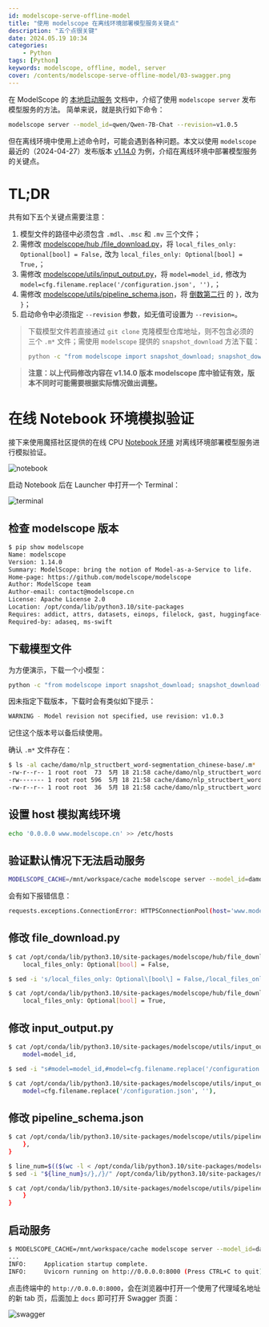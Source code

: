 ```yaml
---
id: modelscope-serve-offline-model
title: "使用 modelscope 在离线环境部署模型服务关键点"
description: "五个点很关键"
date: 2024.05.19 10:34
categories:
    - Python
tags: [Python]
keywords: modelscope, offline, model, server
cover: /contents/modelscope-serve-offline-model/03-swagger.png
---
```


在 ModelScope 的 [本地启动服务](https://modelscope.cn/docs/本地启动服务) 文档中，介绍了使用 `modelscope server` 发布模型服务的方法。
简单来说，就是执行如下命令：

```bash
modelscope server --model_id=qwen/Qwen-7B-Chat --revision=v1.0.5
```

但在离线环境中使用上述命令时，可能会遇到各种问题。本文以使用 `modelscope` 最近的（2024-04-27）发布版本 [v1.14.0](https://github.com/modelscope/modelscope/releases/tag/v1.14.0) 为例，介绍在离线环境中部署模型服务的关键点。

TL;DR
======

共有如下五个关键点需要注意：

1. 模型文件的路径中必须包含 `.mdl`、`.msc` 和 `.mv` 三个文件；
1. 需修改 [modelscope/hub
/file_download.py](https://github.com/modelscope/modelscope/blob/v1.14.0/modelscope/hub/file_download.py#L39)，将 `local_files_only: Optional[bool] = False,` 改为 `local_files_only: Optional[bool] = True,`；
1. 需修改 [modelscope/utils/input_output.py](https://github.com/modelscope/modelscope/blob/v1.14.0/modelscope/utils/input_output.py#L81)，将 `model=model_id,` 修改为 `model=cfg.filename.replace('/configuration.json', ''),`；
1. 需修改 [modelscope/utils/pipeline_schema.json](https://github.com/modelscope/modelscope/blob/v1.14.0/modelscope/utils/pipeline_schema.json#L3835)，将 [倒数第二行](https://github.com/modelscope/modelscope/pull/859) 的 `},` 改为 `}`；
1. 启动命令中必须指定 `--revision` 参数，如无值可设置为 `--revision=`。

> 下载模型文件若直接通过 `git clone` 克隆模型仓库地址，则不包含必须的三个 `.m*` 文件；需使用 `modelscope` 提供的 `snapshot_download` 方法下载：
> ```bash
> python -c "from modelscope import snapshot_download; snapshot_download('qwen/Qwen1.5-7B-Chat', cache_dir='qwen1.5-7b-chat')"
> ```

> **注意：以上代码修改内容在 v1.14.0 版本 modelscope 库中验证有效，版本不同时可能需要根据实际情况做出调整。**

在线 Notebook 环境模拟验证
========================

接下来使用魔搭社区提供的在线 CPU [Notebook 环境](https://modelscope.cn/my/mynotebook/preset) 对离线环境部署模型服务进行模拟验证。

![notebook](/contents/modelscope-serve-offline-model/01-notebook.png)

启动 Notebook 后在 Launcher 中打开一个 Terminal：

![terminal](/contents/modelscope-serve-offline-model/02-terminal.png)

检查 modelscope 版本
--------------------

```bash
$ pip show modelscope
Name: modelscope
Version: 1.14.0
Summary: ModelScope: bring the notion of Model-as-a-Service to life.
Home-page: https://github.com/modelscope/modelscope
Author: ModelScope team
Author-email: contact@modelscope.cn
License: Apache License 2.0
Location: /opt/conda/lib/python3.10/site-packages
Requires: addict, attrs, datasets, einops, filelock, gast, huggingface-hub, numpy, oss2, pandas, Pillow, pyarrow, python-dateutil, pyyaml, requests, scipy, setuptools, simplejson, sortedcontainers, tqdm, urllib3, yapf
Required-by: adaseq, ms-swift
```

下载模型文件
----------

为方便演示，下载一个小模型：

```bash
python -c "from modelscope import snapshot_download; snapshot_download('damo/nlp_structbert_word-segmentation_chinese-base', cache_dir='cache')"
```

因未指定下载版本，下载时会有类似如下提示：

```bash
WARNING - Model revision not specified, use revision: v1.0.3
```

记住这个版本号以备后续使用。

确认 `.m*` 文件存在：

```bash
$ ls -al cache/damo/nlp_structbert_word-segmentation_chinese-base/.m*
-rw-r--r-- 1 root root  73  5月 18 21:58 cache/damo/nlp_structbert_word-segmentation_chinese-base/.mdl
-rw------- 1 root root 596  5月 18 21:58 cache/damo/nlp_structbert_word-segmentation_chinese-base/.msc
-rw-r--r-- 1 root root  36  5月 18 21:58 cache/damo/nlp_structbert_word-segmentation_chinese-base/.mv
```

设置 host 模拟离线环境
----------------------

```bash
echo '0.0.0.0 www.modelscope.cn' >> /etc/hosts
```

验证默认情况下无法启动服务
------------------------

```bash
MODELSCOPE_CACHE=/mnt/workspace/cache modelscope server --model_id=damo/nlp_structbert_word-segmentation_chinese-base --revision=v1.0.3
```

会有如下报错信息：

```bash
requests.exceptions.ConnectionError: HTTPSConnectionPool(host='www.modelscope.cn', port=443): Max retries exceeded with url: /api/v1/models/damo/nlp_structbert_word-segmentation_chinese-base/revisions (Caused by NewConnectionError('<urllib3.connection.HTTPSConnection object at 0x7fefa2dfc2e0>: Failed to establish a new connection: [Errno 111] Connection refused'))
```

修改 file_download.py
--------------------

```bash
$ cat /opt/conda/lib/python3.10/site-packages/modelscope/hub/file_download.py|grep "local_files_only: Optional\[bool\]"
    local_files_only: Optional[bool] = False,
```

```bash
$ sed -i 's/local_files_only: Optional\[bool\] = False,/local_files_only: Optional\[bool\] = True,/' /opt/conda/lib/python3.10/site-packages/modelscope/hub/file_download.py
```

```bash
$ cat /opt/conda/lib/python3.10/site-packages/modelscope/hub/file_download.py|grep "local_files_only: Optional\[bool\]"
    local_files_only: Optional[bool] = True,
```

修改 input_output.py
--------------------

```bash
$ cat /opt/conda/lib/python3.10/site-packages/modelscope/utils/input_output.py|grep "model=model_id,"
    model=model_id,
```

```bash
$ sed -i "s#model=model_id,#model=cfg.filename.replace('/configuration.json', ''),#" /opt/conda/lib/python3.10/site-packages/modelscope/utils/input_output.py
```

```bash
$ cat /opt/conda/lib/python3.10/site-packages/modelscope/utils/input_output.py|grep "model="
    model=cfg.filename.replace('/configuration.json', ''),
```

修改 pipeline_schema.json
------------------------

```bash
$ cat /opt/conda/lib/python3.10/site-packages/modelscope/utils/pipeline_schema.json|tail -n 2
    },
}
```

```bash
$ line_num=$(($(wc -l < /opt/conda/lib/python3.10/site-packages/modelscope/utils/pipeline_schema.json) - 1))
$ sed -i "${line_num}s/},/}/" /opt/conda/lib/python3.10/site-packages/modelscope/utils/pipeline_schema.json
```

```bash
$ cat /opt/conda/lib/python3.10/site-packages/modelscope/utils/pipeline_schema.json|tail -n 2
    }
}
```

启动服务
--------

```bash
$ MODELSCOPE_CACHE=/mnt/workspace/cache modelscope server --model_id=damo/nlp_structbert_word-segmentation_chinese-base --revision=v1.0.3
...
INFO:     Application startup complete.
INFO:     Uvicorn running on http://0.0.0.0:8000 (Press CTRL+C to quit)
```

点击终端中的 `http://0.0.0.0:8000`，会在浏览器中打开一个使用了代理域名地址的新 tab 页，后面加上 `docs` 即可打开 Swagger 页面：

![swagger](/contents/modelscope-serve-offline-model/03-swagger.png)
